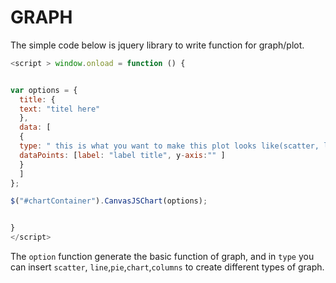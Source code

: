 # GRAPH
The simple code below is jquery library to write function for graph/plot.

```javascript
<script > window.onload = function () {


var options = {
  title: {
  text: "titel here"
  },
  data: [
  {
  type: " this is what you want to make this plot looks like(scatter, line, pie, chart) ",
  dataPoints: [label: "label title", y-axis:"" ]
  }
  ]
};

$("#chartContainer").CanvasJSChart(options);


}
</script>
```

The `option` function generate the basic function of graph, and in `type` you can insert `scatter`, `line`,`pie`,`chart`,`columns` to create different types of graph.
